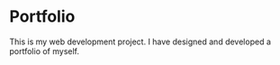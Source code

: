# Portfolio
This is my web development project. I have designed and developed a portfolio of myself.
